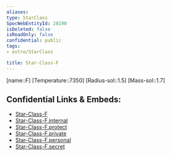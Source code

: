 ```yaml
---
aliases: 
type: StarClass
SpocWebEntityId: 28190
isDeleted: false
isReadOnly: false
confidential: public
tags:
- astro/StarClass

title: Star-Class-F
---
```

[name::F]
[Temperature::7350]
[Radius-sol::1.5]
[Mass-sol::1.7]




## Confidential Links & Embeds: 
- [Star-Class-F](../../../_public/astro/Class/Star-Class-F.md) 
- [Star-Class-F.internal](../../../_internal/astro/Class/Star-Class-F.internal.md) 
- [Star-Class-F.protect](../../../_protect/astro/Class/Star-Class-F.protect.md) 
- [Star-Class-F.private](../../../_private/astro/Class/Star-Class-F.private.md) 
- [Star-Class-F.personal](../../../_personal/astro/Class/Star-Class-F.personal.md) 
- [Star-Class-F.secret](../../../_secret/astro/Class/Star-Class-F.secret.md)

